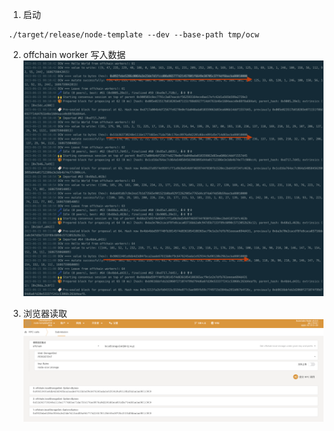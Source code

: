 
1. 启动 
```
./target/release/node-template --dev --base-path tmp/ocw
```

2. offchain worker 写入数据
![write](docs/ocw-write.png)

3. 浏览器读取
![read](docs/ocw-read.png)

